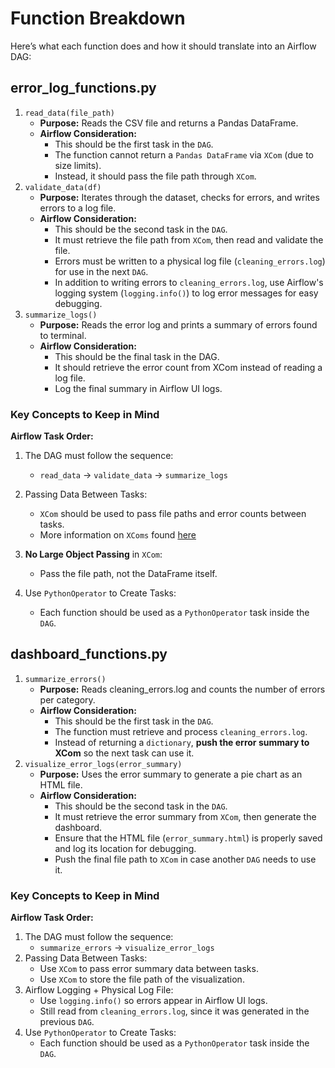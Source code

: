 # Function Breakdown
Here’s what each function does and how it should translate into an Airflow DAG:

## error_log_functions.py 

1. `read_data(file_path)`
   - **Purpose:** Reads the CSV file and returns a Pandas DataFrame.
   - **Airflow Consideration:**
     - This should be the first task in the `DAG`.
     - The function cannot return a `Pandas DataFrame` via `XCom` (due to size limits).
     - Instead, it should pass the file path through `XCom`.
2. `validate_data(df)`
   - **Purpose:** Iterates through the dataset, checks for errors, and writes errors to a log file.
   - **Airflow Consideration:**
     - This should be the second task in the `DAG`.
     - It must retrieve the file path from `XCom`, then read and validate the file.
     - Errors must be written to a physical log file (`cleaning_errors.log`) for use in the next `DAG`.
     - In addition to writing errors to `cleaning_errors.log`, use Airflow's logging system (`logging.info()`) to log error messages for easy debugging.
3. `summarize_logs()`
   - **Purpose:** Reads the error log and prints a summary of errors found to terminal.
   - **Airflow Consideration:**
     - This should be the final task in the DAG.
     - It should retrieve the error count from XCom instead of reading a log file.
     - Log the final summary in Airflow UI logs.


### Key Concepts to Keep in Mind

**Airflow Task Order:**
1. The DAG must follow the sequence:
    - `read_data` → `validate_data` → `summarize_logs`

2. Passing Data Between Tasks:
    - `XCom` should be used to pass file paths and error counts between tasks.
    - More information on `XComs` found [here](https://airflow.apache.org/docs/apache-airflow/stable/core-concepts/xcoms.html)


3. **No Large Object Passing** in `XCom`:
    - Pass the file path, not the DataFrame itself.

4.  Use `PythonOperator` to Create Tasks:
    - Each function should be used as a `PythonOperator` task inside the `DAG`. 



## dashboard_functions.py

1. `summarize_errors()`
   - **Purpose:** Reads cleaning_errors.log and counts the number of errors per category.
   - **Airflow Consideration:**
     - This should be the first task in the `DAG`.
     - The function must retrieve and process `cleaning_errors.log`.
     - Instead of returning a `dictionary`, **push the error summary to XCom** so the next task can use it.
2. `visualize_error_logs(error_summary)`
   - **Purpose:** Uses the error summary to generate a pie chart as an HTML file.
   - **Airflow Consideration:**
     - This should be the second task in the `DAG`.
     - It must retrieve the error summary from `XCom`, then generate the dashboard.
     - Ensure that the HTML file (`error_summary.html`) is properly saved and log its location for debugging.
     - Push the final file path to `XCom` in case another `DAG` needs to use it.


### Key Concepts to Keep in Mind
**Airflow Task Order:**
1. The DAG must follow the sequence:
   - `summarize_errors` → `visualize_error_logs`
2. Passing Data Between Tasks:
   - Use `XCom` to pass error summary data between tasks.
   - Use `XCom` to store the file path of the visualization.
3. Airflow Logging + Physical Log File:
   - Use `logging.info()` so errors appear in Airflow UI logs.
   - Still read from `cleaning_errors.log`, since it was generated in the previous `DAG`.
4. Use `PythonOperator` to Create Tasks:
   - Each function should be used as a `PythonOperator` task inside the `DAG`.
